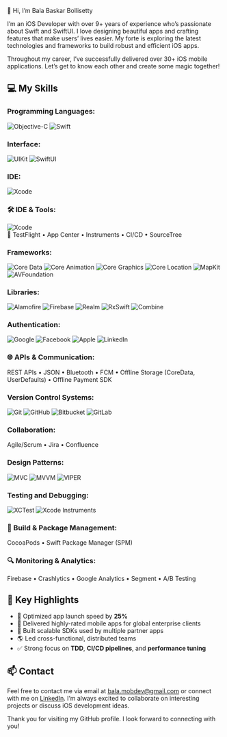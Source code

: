 👋 Hi, I’m Bala Baskar Bollisetty

I’m an iOS Developer with over 9+ years of experience who’s passionate about Swift and SwiftUI. I love designing beautiful apps and crafting features that make users’ lives easier. My forte is exploring the latest technologies and frameworks to build robust and efficient iOS apps.

Throughout my career, I’ve successfully delivered over 30+ iOS mobile applications. Let’s get to know each other and create some magic together!

## 💻 My Skills

### Programming Languages:
![Objective-C](https://camo.githubusercontent.com/43c91b7b71ad205fb4b0235841ef68c2b216a15551e5059520f51d3307fb2070/68747470733a2f2f696d672e736869656c64732e696f2f62616467652f6f626a6563746976652d2d632d3433384546463f7374796c653d666f722d7468652d6261646765266c6f676f3d6170706c65266c6f676f436f6c6f723d7768697465)
![Swift](https://camo.githubusercontent.com/05c34d21791b01055d15a9b9814c71d1da128b6fdd50e674cf1c8cefd7c25bef/68747470733a2f2f696d672e736869656c64732e696f2f62616467652f73776966742d4635344132413f7374796c653d666f722d7468652d6261646765266c6f676f3d7377696674266c6f676f436f6c6f723d7768697465)

### Interface:
![UIKit](https://camo.githubusercontent.com/8a9f0a1833d301e41d2f9b92150dd3f749e58bf6d59961b0c7e54f7a57f39468/68747470733a2f2f696d672e736869656c64732e696f2f62616467652f75696b69742d3233393646333f7374796c653d666f722d7468652d6261646765266c6f676f3d7377696674266c6f676f436f6c6f723d7768697465)
![SwiftUI](https://camo.githubusercontent.com/5d00a539d73f84f3fbbea55217444b192c21ce70b959cf982bf997396ee67617/68747470733a2f2f696d672e736869656c64732e696f2f62616467652f737769667475692d3030374146463f7374796c653d666f722d7468652d6261646765266c6f676f3d7377696674266c6f676f436f6c6f723d7768697465)

### IDE:
![Xcode](https://camo.githubusercontent.com/53be7dea3e6ac81143cdec915e7c2eadb03d2f75d01e87dc56e02ca440057446/68747470733a2f2f696d672e736869656c64732e696f2f62616467652f78636f64652d3135373546393f7374796c653d666f722d7468652d6261646765266c6f676f3d78636f6465266c6f676f436f6c6f723d7768697465)

### 🛠 IDE & Tools:
![Xcode](...)  
🧰 TestFlight • App Center • Instruments • CI/CD • SourceTree

### Frameworks:
![Core Data](https://camo.githubusercontent.com/d432be915145dd9fbf6832aeca8ee24d03251a73f3bd92552a7bc50378fc8ea7/68747470733a2f2f696d672e736869656c64732e696f2f62616467652f636f7265253230646174612d3144384546443f7374796c653d666f722d7468652d6261646765266c6f676f3d6170706c65266c6f676f436f6c6f723d7768697465)
![Core Animation](https://camo.githubusercontent.com/5214dfea5aeff182d6ba078314e182d84e4aa58904461dfee2cf1359013ac3bf/68747470733a2f2f696d672e736869656c64732e696f2f62616467652f636f7265253230616e696d6174696f6e2d4646413530303f7374796c653d666f722d7468652d6261646765266c6f676f3d7377696674266c6f676f436f6c6f723d7768697465)
![Core Graphics](https://camo.githubusercontent.com/9ecc07117e1848bd65653adaad1102786997ea8e312014dd7e21b13d58872b4c/68747470733a2f2f696d672e736869656c64732e696f2f62616467652f636f726525323067726170686963732d3442384130383f7374796c653d666f722d7468652d6261646765266c6f676f3d7377696674266c6f676f436f6c6f723d7768697465)
![Core Location](https://camo.githubusercontent.com/396df2a7410265202f7d156fe723fa283838006a6197f8e85491f0e249b0d4cf/68747470733a2f2f696d672e736869656c64732e696f2f62616467652f636f72652532306c6f636174696f6e2d3030413446463f7374796c653d666f722d7468652d6261646765266c6f676f3d7377696674266c6f676f436f6c6f723d7768697465)
![MapKit](https://camo.githubusercontent.com/15f990f78b14e33c02ed1dabe5ab58a890e861ca5c622f660120972e0e0642a7/68747470733a2f2f696d672e736869656c64732e696f2f62616467652f6d61706b69742d3030373844373f7374796c653d666f722d7468652d6261646765266c6f676f3d6170706c65266c6f676f436f6c6f723d7768697465)
![AVFoundation](https://camo.githubusercontent.com/613977e9e0b9a44b5b942ab8098ed55335c0eb236696b52c5745dbb9cd4e99b4/68747470733a2f2f696d672e736869656c64732e696f2f62616467652f6176666f756e646174696f6e2d4646324435353f7374796c653d666f722d7468652d6261646765266c6f676f3d6170706c65266c6f676f436f6c6f723d7768697465)

### Libraries:
![Alamofire](https://camo.githubusercontent.com/72b6e9447d95029a1402b4a526581aa3269d15c8c5f4c3b79759c945e5195165/68747470733a2f2f696d672e736869656c64732e696f2f62616467652f616c616d6f666972652d4543353736363f7374796c653d666f722d7468652d6261646765266c6f676f3d7377696674266c6f676f436f6c6f723d7768697465)
![Firebase](https://camo.githubusercontent.com/221ae254ee1256b8799f8adee7bc4620b7e78f0ef1a6b3a75200559c11fa571a/68747470733a2f2f696d672e736869656c64732e696f2f62616467652f66697265626173652d3033394245353f7374796c653d666f722d7468652d6261646765266c6f676f3d6669726562617365266c6f676f436f6c6f723d7768697465)
![Realm](https://camo.githubusercontent.com/58da6116c72b4f28ff48d2c78dbba915faaa69f575de9c35d5bc517d9d49cc47/68747470733a2f2f696d672e736869656c64732e696f2f62616467652f7265616c6d2d3339343737463f7374796c653d666f722d7468652d6261646765266c6f676f3d7265616c6d266c6f676f436f6c6f723d7768697465)
![RxSwift](https://camo.githubusercontent.com/806a57ddb9e004f292cb05357bfabb1682ab13adaf30507be26c172a46904881/68747470733a2f2f696d672e736869656c64732e696f2f62616467652f727873776966742d4444304237383f7374796c653d666f722d7468652d6261646765266c6f676f3d726561637469766578266c6f676f436f6c6f723d7768697465)
![Combine](https://img.shields.io/badge/combine-FF6F61?style=for-the-badge&logo=apple&logoColor=white)

### Authentication:
![Google](https://img.shields.io/badge/Google%20Sign--In-4285F4?style=for-the-badge&logo=google&logoColor=white)
![Facebook](https://img.shields.io/badge/Facebook%20Login-1877F2?style=for-the-badge&logo=facebook&logoColor=white)
![Apple](https://img.shields.io/badge/Apple%20Sign--In-000000?style=for-the-badge&logo=apple&logoColor=white)
![LinkedIn](https://img.shields.io/badge/LinkedIn%20Auth-0A66C2?style=for-the-badge&logo=linkedin&logoColor=white)

### 🌐 APIs & Communication:
REST APIs • JSON • Bluetooth • FCM • Offline Storage (CoreData, UserDefaults) • Offline Payment SDK

### Version Control Systems:
![Git](https://camo.githubusercontent.com/f9ca7f976e491f93373e6ac765ce77078bc1fd7e7338345e108f0eb8dd69463b/68747470733a2f2f696d672e736869656c64732e696f2f62616467652f6769742d4630353033323f7374796c653d666f722d7468652d6261646765266c6f676f3d676974266c6f676f436f6c6f723d7768697465)
![GitHub](https://camo.githubusercontent.com/236fcd63f5c7932c0928a86fb7ebdbb5e8876cc4c03779cd1fc8aa9c0196aab2/68747470733a2f2f696d672e736869656c64732e696f2f62616467652f6769746875622d3138313731373f7374796c653d666f722d7468652d6261646765266c6f676f3d676974687562266c6f676f436f6c6f723d7768697465)
![Bitbucket](https://camo.githubusercontent.com/068c48fc93a1ceb58843d8e28fde73d0cf3c75a65db4ed039235a37f7b3dba72/68747470733a2f2f696d672e736869656c64732e696f2f62616467652f6269746275636b65742d3030353243433f7374796c653d666f722d7468652d6261646765266c6f676f3d6269746275636b6574266c6f676f436f6c6f723d7768697465)
![GitLab](https://camo.githubusercontent.com/a2ee780ff8f3e8a10c87dc53adb22255f8547230e9aa8445313708551c402f12/68747470733a2f2f696d672e736869656c64732e696f2f62616467652f6769746c61622d4643364432363f7374796c653d666f722d7468652d6261646765266c6f676f3d6769746c6162266c6f676f436f6c6f723d7768697465)

### Collaboration:
Agile/Scrum • Jira • Confluence

### Design Patterns:
![MVC](https://camo.githubusercontent.com/68106d51c93fdccb9ea294abef1c8bdc7f1f25ff2ab57ce4327bfc92adeb8098/68747470733a2f2f696d672e736869656c64732e696f2f62616467652f6d76632d3643394243433f7374796c653d666f722d7468652d6261646765266c6f676f3d6170706c65266c6f676f436f6c6f723d7768697465)
![MVVM](https://camo.githubusercontent.com/59a97f395a422acc08aa5095b7b98427e1e964a15ddbd693f7cd48c5d7a876ca/68747470733a2f2f696d672e736869656c64732e696f2f62616467652f6d76766d2d3441393045323f7374796c653d666f722d7468652d6261646765266c6f676f3d6170706c65266c6f676f436f6c6f723d7768697465)
![VIPER](https://camo.githubusercontent.com/c255c773612cda78de1c13933204d1f2ae340e891ca6fe7f6c8cd11dc0d7619a/68747470733a2f2f696d672e736869656c64732e696f2f62616467652f76697065722d3030423241393f7374796c653d666f722d7468652d6261646765266c6f676f3d6170706c65266c6f676f436f6c6f723d7768697465)

### Testing and Debugging:
![XCTest](https://camo.githubusercontent.com/86e24126cc9cd4b3ca36bc7aad4742af472897a14ce8b8f319b5b0634c33d87a/68747470733a2f2f696d672e736869656c64732e696f2f62616467652f7863746573742d4641314532443f7374796c653d666f722d7468652d6261646765266c6f676f3d6170706c65266c6f676f436f6c6f723d7768697465)
![Xcode Instruments](https://camo.githubusercontent.com/af5425cac1aa8357dbdc9e12bc2eb4133401dad8ff1dd82cd57803f2e6a491f5/68747470733a2f2f696d672e736869656c64732e696f2f62616467652f78636f6465253230696e737472756d656e74732d3030373143353f7374796c653d666f722d7468652d6261646765266c6f676f3d6170706c65266c6f676f436f6c6f723d7768697465)

### 🔧 Build & Package Management:
CocoaPods • Swift Package Manager (SPM)

### 🔍 Monitoring & Analytics:
Firebase • Crashlytics • Google Analytics • Segment • A/B Testing

## 🌟 Key Highlights

- 🚀 Optimized app launch speed by **25%**
- 📱 Delivered highly-rated mobile apps for global enterprise clients
- 🧩 Built scalable SDKs used by multiple partner apps
- 🌎 Led cross-functional, distributed teams
- ✅ Strong focus on **TDD**, **CI/CD pipelines**, and **performance tuning**

## 📫 Contact

Feel free to contact me via email at [bala.mobdev@gmail.com](mailto:bala.mobdev@gmail.com) or connect with me on [LinkedIn](https://www.linkedin.com/in/bala-baskar-bollisetty-943663152/). I’m always excited to collaborate on interesting projects or discuss iOS development ideas.

Thank you for visiting my GitHub profile. I look forward to connecting with you!
